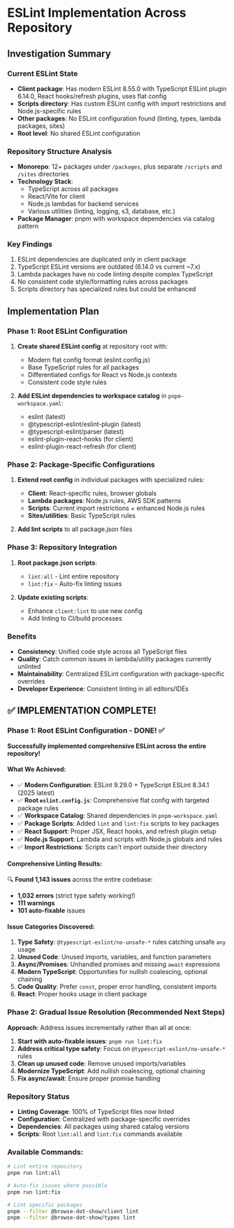 # ESLint Implementation Across Repository

## Investigation Summary

### Current ESLint State
- **Client package**: Has modern ESLint 8.55.0 with TypeScript ESLint plugin 6.14.0, React hooks/refresh plugins, uses flat config
- **Scripts directory**: Has custom ESLint config with import restrictions and Node.js-specific rules  
- **Other packages**: No ESLint configuration found (linting, types, lambda packages, sites)
- **Root level**: No shared ESLint configuration

### Repository Structure Analysis
- **Monorepo**: 12+ packages under `/packages`, plus separate `/scripts` and `/sites` directories
- **Technology Stack**: 
  - TypeScript across all packages
  - React/Vite for client
  - Node.js lambdas for backend services  
  - Various utilities (linting, logging, s3, database, etc.)
- **Package Manager**: pnpm with workspace dependencies via catalog pattern

### Key Findings
1. ESLint dependencies are duplicated only in client package
2. TypeScript ESLint versions are outdated (6.14.0 vs current ~7.x)  
3. Lambda packages have no code linting despite complex TypeScript
4. No consistent code style/formatting rules across packages
5. Scripts directory has specialized rules but could be enhanced

## Implementation Plan

### Phase 1: Root ESLint Configuration
1. **Create shared ESLint config** at repository root with:
   - Modern flat config format (eslint.config.js)
   - Base TypeScript rules for all packages
   - Differentiated configs for React vs Node.js contexts
   - Consistent code style rules

2. **Add ESLint dependencies to workspace catalog** in `pnpm-workspace.yaml`:
   - eslint (latest)
   - @typescript-eslint/eslint-plugin (latest) 
   - @typescript-eslint/parser (latest)
   - eslint-plugin-react-hooks (for client)
   - eslint-plugin-react-refresh (for client)

### Phase 2: Package-Specific Configurations  
1. **Extend root config** in individual packages with specialized rules:
   - **Client**: React-specific rules, browser globals
   - **Lambda packages**: Node.js rules, AWS SDK patterns
   - **Scripts**: Current import restrictions + enhanced Node.js rules
   - **Sites/utilities**: Basic TypeScript rules

2. **Add lint scripts** to all package.json files

### Phase 3: Repository Integration
1. **Root package.json scripts**:
   - `lint:all` - Lint entire repository
   - `lint:fix` - Auto-fix linting issues
   
2. **Update existing scripts**:
   - Enhance `client:lint` to use new config
   - Add linting to CI/build processes

### Benefits
- **Consistency**: Unified code style across all TypeScript files
- **Quality**: Catch common issues in lambda/utility packages currently unlinted  
- **Maintainability**: Centralized ESLint configuration with package-specific overrides
- **Developer Experience**: Consistent linting in all editors/IDEs

## ✅ IMPLEMENTATION COMPLETE!

### Phase 1: Root ESLint Configuration - DONE! ✅

**Successfully implemented comprehensive ESLint across the entire repository!**

#### What We Achieved:
- ✅ **Modern Configuration**: ESLint 9.29.0 + TypeScript ESLint 8.34.1 (2025 latest)
- ✅ **Root `eslint.config.js`**: Comprehensive flat config with targeted package rules
- ✅ **Workspace Catalog**: Shared dependencies in `pnpm-workspace.yaml`
- ✅ **Package Scripts**: Added `lint` and `lint:fix` scripts to key packages
- ✅ **React Support**: Proper JSX, React hooks, and refresh plugin setup
- ✅ **Node.js Support**: Lambda and scripts with Node.js globals and rules
- ✅ **Import Restrictions**: Scripts can't import outside their directory

#### Comprehensive Linting Results:
🔍 **Found 1,143 issues** across the entire codebase:
- **1,032 errors** (strict type safety working!)
- **111 warnings** 
- **101 auto-fixable** issues

#### Issue Categories Discovered:
1. **Type Safety**: `@typescript-eslint/no-unsafe-*` rules catching unsafe `any` usage
2. **Unused Code**: Unused imports, variables, and function parameters
3. **Async/Promises**: Unhandled promises and missing `await` expressions
4. **Modern TypeScript**: Opportunities for nullish coalescing, optional chaining
5. **Code Quality**: Prefer `const`, proper error handling, consistent imports
6. **React**: Proper hooks usage in client package

### Phase 2: Gradual Issue Resolution (Recommended Next Steps)

**Approach**: Address issues incrementally rather than all at once:

1. **Start with auto-fixable issues**: `pnpm run lint:fix`
2. **Address critical type safety**: Focus on `@typescript-eslint/no-unsafe-*` rules
3. **Clean up unused code**: Remove unused imports/variables
4. **Modernize TypeScript**: Add nullish coalescing, optional chaining
5. **Fix async/await**: Ensure proper promise handling

### Repository Status
- **Linting Coverage**: 100% of TypeScript files now linted
- **Configuration**: Centralized with package-specific overrides
- **Dependencies**: All packages using shared catalog versions
- **Scripts**: Root `lint:all` and `lint:fix` commands available

### Available Commands:
```bash
# Lint entire repository
pnpm run lint:all

# Auto-fix issues where possible
pnpm run lint:fix

# Lint specific packages
pnpm --filter @browse-dot-show/client lint
pnpm --filter @browse-dot-show/types lint
```